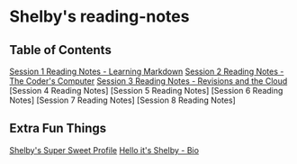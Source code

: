 # Shelby's reading-notes

## Table of Contents
[Session 1 Reading Notes - Learning Markdown](Read1-Learning-Markdown.md)
[Session 2 Reading Notes - The Coder's Computer](Read2-The-Coders-Computer.md)
[Session 3 Reading Notes - Revisions and the Cloud](Read3-Revisions-and-the-Cloud.md)
[Session 4 Reading Notes]
[Session 5 Reading Notes]
[Session 6 Reading Notes]
[Session 7 Reading Notes]
[Session 8 Reading Notes]

## Extra Fun Things
[Shelby's Super Sweet Profile](https://github.com/shelbyharner)
[Hello it's Shelby - Bio](https://shelbyharner.github.io/Hello-its-Shelby/)
